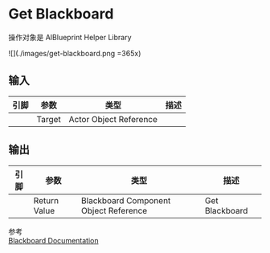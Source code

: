 # Get Blackboard  



操作对象是 AIBlueprint Helper Library

![](./images/get-blackboard.png =365x)

## 输入
| 引脚 | 参数 | 类型 | 描述 |
| -- | -- | -- | -- |
| <IconPin color="00a8f4" /> | Target | Actor Object Reference | 

## 输出
| 引脚 | 参数 | 类型 | 描述 |
| -- | -- | -- | -- |
| <IconPin color="00a8f4" /> | 	Return Value | Blackboard Component Object Reference | Get Blackboard | 

参考  
[Blackboard Documentation](https://forums.unrealengine.com/t/blackboard-documentation/1795)